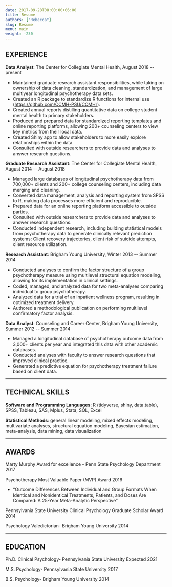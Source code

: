 ```yaml
---
date: 2017-09-28T08:00:00+06:00
title: Resume
authors: ["Rebecca"]
slug: Resume
menu: main
weight: -230
---
```

## EXPERIENCE

**Data Analyst**: The Center for Collegiate Mental Health, August 2018 -- present

- Maintained graduate research assistant responsibilities, while taking on ownership of data cleaning, standardization, and management of large multiyear longitudinal psychotherapy data sets.  
- Created an R package to standardize R functions for internal use (https://github.com/CCMH-PSU/CCMHr).  
- Created annual reports distilling quantitative data on college student mental health to primary stakeholders.  
- Produced and prepared data for standardized reporting templates and online reporting platforms, allowing 200+ counseling centers to view key metrics from their local data.
- Created Shiny app to allow stakeholders to more easily explore relationships within the data. 
- Consulted with outside researchers to provide data and analyses to answer research questions.

**Graduate Research Assistant**: The Center for Collegiate Mental Health, August 2014 -- August 2018  

- Managed large databases of longitudinal psychotherapy data from 700,000+ clients and 200+ college counseling centers, including data merging and cleaning.
- Converted data management, analysis and reporting system from SPSS to R, making data processes more efficient and reproducible.
- Prepared data for an online reporting platform accessible to outside parties.
- Consulted with outside researchers to provide data and analyses to answer research questions.
- Conducted independent research, including building statistical models from psychotherapy data to generate clinically relevant prediction systems: Client recovery trajectories, client risk of suicide attempts, client resource utilization.  

**Research Assistant**: Brigham Young University, Winter 2013 -- Summer 2014

- Conducted analyses to confirm the factor structure of a group psychotherapy measure using multilevel structural equation modeling, allowing for its implementation in clinical settings.
- Coded, managed, and analyzed data for two meta-analyses comparing individual to group psychotherapy.
- Analyzed data for a trial of an inpatient wellness program, resulting in optimized treatment delivery.
- Authored a methodological publication on performing multilevel confirmatory factor analysis.  

**Data Analyst**: Counseling and Career Center, Brigham Young University, Summer 2012 -- Summer 2014

- Managed a longitudinal database of psychotherapy outcome data from 3,000+ clients per year and integrated this data with other academic databases.
- Conducted analyses with faculty to answer research questions that improved clinical practice.
- Generated a predictive equation for psychotherapy treatment failure based on client data.  

---

## TECHNICAL SKILLS

**Software and Programming Languages**: R (tidyverse, shiny, data.table), SPSS, Tableau, SAS, Mplus, Stata, SQL, Excel

**Statistical Methods**: general linear modeling, mixed effects modeling, multivariate analyses, structural equation modeling, Bayesian estimation, meta-analysis, data mining, data visualization

---

## AWARDS

Marty Murphy Award for excellence - Penn State Psychology Department 2017

Psychotherapy Most Valuable Paper (MVP) Award 2016

- “Outcome Differences Between Individual and Group Formats When Identical and Nonidentical Treatments, Patients, and Doses Are Compared: A 25-Year Meta-Analytic Perspective”

Pennsylvania State University Clinical Psychology Graduate Scholar Award 2014

Psychology Valedictorian- Brigham Young University 2014

---

## EDUCATION
Ph.D. Clinical Psychology- Pennsylvania State University Expected 2021

M.S. Psychology- Pennsylvania State University 2017

B.S. Psychology- Brigham Young University 2014
